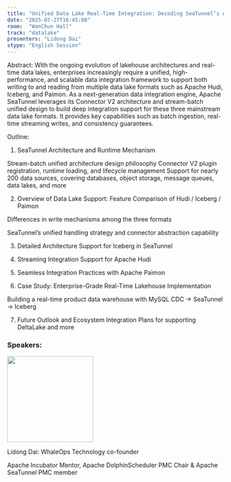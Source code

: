 ```yaml
---
title: "Unified Data Lake Real-Time Integration: Decoding SeaTunnel’s Architectural Support for Hudi / Icebe"
date: "2025-07-27T16:45:00"
room:  "WanChun Hall"
track: "datalake"
presenters: "Lidong Dai"
stype: "English Session"
---
```


Abstract:
With the ongoing evolution of lakehouse architectures and real-time data lakes, enterprises increasingly require a unified, high-performance, and scalable data integration framework to support both writing to and reading from multiple data lake formats such as Apache Hudi, Iceberg, and Paimon.
As a next-generation data integration engine, Apache SeaTunnel leverages its Connector V2 architecture and stream-batch unified design to build deep integration support for these three mainstream data lake formats. It provides key capabilities such as batch ingestion, real-time streaming writes, and consistency guarantees.

Outline:
1. SeaTunnel Architecture and Runtime Mechanism

Stream-batch unified architecture design philosophy
Connector V2 plugin registration, runtime loading, and lifecycle management
Support for nearly 200 data sources, covering databases, object storage, message queues, data lakes, and more

2. Overview of Data Lake Support: Feature Comparison of Hudi / Iceberg / Paimon

Differences in write mechanisms among the three formats

SeaTunnel’s unified handling strategy and connector abstraction capability

3. Detailed Architecture Support for Iceberg in SeaTunnel

4. Streaming Integration Support for Apache Hudi

5. Seamless Integration Practices with Apache Paimon

6. Case Study: Enterprise-Grade Real-Time Lakehouse Implementation

Building a real-time product data warehouse with MySQL CDC → SeaTunnel → Iceberg

7. Future Outlook and Ecosystem Integration
Plans for supporting DeltaLake and more

### Speakers:


<img src="https://sessionize.com/image/a63f-400o400o1-TAZzBju9ZdRb4umYVxMo2D.png" width="200" /><br/>

Lidong Dai: WhaleOps Technology co-founder

Apache Incubator Mentor, Apache DolphinScheduler PMC Chair & Apache SeaTunnel PMC member